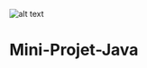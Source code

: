 ![alt text](https://raw.githubusercontent.com/takichy/Mini-Projet-Java/master/./to/image.png)

# Mini-Projet-Java

